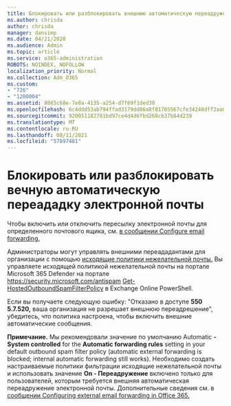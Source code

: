 ```yaml
---
title: Блокировать или разблокировать внешнюю автоматическую переадружение электронной почты
ms.author: chrisda
author: chrisda
manager: dansimp
ms.date: 04/21/2020
ms.audience: Admin
ms.topic: article
ms.service: o365-administration
ROBOTS: NOINDEX, NOFOLLOW
localization_priority: Normal
ms.collection: Adm_O365
ms.custom:
- "726"
- "1200004"
ms.assetid: 8865c68e-7e8a-4135-a254-d7f69f1ded30
ms.openlocfilehash: 6c4ddd53ab794ffad3179dd86a8f81785567cfe34240dff2aa0a1df11094883d
ms.sourcegitcommit: 920051182781bd97ce4d4d6fbd268cb37b84d239
ms.translationtype: MT
ms.contentlocale: ru-RU
ms.lasthandoff: 08/11/2021
ms.locfileid: "57897481"
---
```

# <a name="block-or-unblock-eternal-automatic-email-forwarding"></a>Блокировать или разблокировать вечную автоматическую переададку электронной почты

Чтобы включить или отключить пересылку электронной почты для определенного почтового ящика, см. [в сообщении Configure email forwarding.](https://docs.microsoft.com/microsoft-365/admin/email/configure-email-forwarding)

Администраторы могут управлять внешними переададантами для организации с помощью [исходящие политики нежелательной почты.](https://docs.microsoft.com/microsoft-365/security/office-365-security/configure-the-outbound-spam-policy) Вы управляете исходящей политикой нежелательной почты на портале Microsoft 365 Defender на портале <https://security.microsoft.com/antispam> [Get-HostedOutboundSpamFilterPolicy](https://docs.microsoft.com/powershell/module/exchange/get-hostedoutboundspamfilterpolicy) в Exchange Online PowerShell.

Если вы получаете следующую ошибку: "Отказано в доступе **550 5.7.520,** ваша организация не разрешает внешнюю переадрешение", убедитесь, что политика настроена, чтобы включить внешние автоматические сообщения.

**Примечание.** Мы рекомендовали значение по умолчанию Automatic **- System controlled** for the **Automatic forwarding rules** setting in your default outbound spam filter policy (automatic external forwarding is blocked; internal automatic forwarding still works). Необходимо создать настраиваемые политики фильтрации исходящие нежелательной почты и использовать значение **On - Переадружение** включено только для пользователей, которым требуется внешняя автоматическая переадружение электронной почты. Дополнительные сведения см. в [сообщении Configuring external email forwarding in Office 365.](https://docs.microsoft.com/microsoft-365/security/office-365-security/external-email-forwarding)
